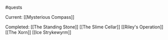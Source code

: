 #quests 

Current:
[[Mysterious Compass]]

Completed:
[[The Standing Stone]]
[[The Slime Cellar]]
[[Riley's Operation]]
[[The Xorn]]
[[Ice Strykewyrm]]